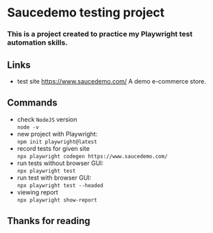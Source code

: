 # Saucedemo testing project
### This is a project created to practice my Playwright test automation skills.
## Links
- test site
 https://www.saucedemo.com/
 A demo e-commerce store.
## Commands
- check `NodeJS` version    
`node -v`
- new project with Playwright:  
`npm init playwright@latest`
- record tests for given site  
`npx playwright codegen https://www.saucedemo.com/`
- run tests without browser GUI:  
`npx playwright test`
- run test with browser GUI:  
`npx playwright test --headed`
- viewing report  
`npx playwright show-report`

## Thanks for reading 

